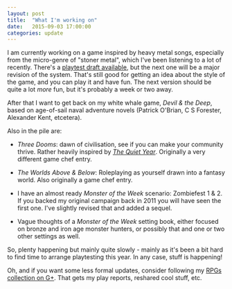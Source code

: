 ```yaml
---
layout: post
title:  "What I'm working on"
date:   2015-09-03 17:00:00
categories: update
---
```

I am currently working on a game inspired by heavy metal songs, especially from
the micro-genre of "stoner metal", which I've been listening to a lot of recently.
There's a [playtest draft available](https://drive.google.com/open?id=0B5pV27F3R0veOFRZVm1MX21EamM),
but the next one will be a major revision of the system. That's still good for
getting an idea about the style of the game, and you can play it and have fun.
The next version should be quite a lot *more* fun, but it's probably a week or
two away.

After that I want to get back on my white whale game, _Devil & the Deep_, based
on age-of-sail naval adventure novels (Patrick O'Brian, C S Forester, Alexander
Kent, etcetera).

Also in the pile are:

* _Three Dooms_: dawn of civilisation, see if you can make your community thrive.
  Rather heavily inspired by [_The Quiet Year_](http://buriedwithoutceremony.com/the-quiet-year/).
  Originally a very different game chef entry.

* _The Worlds Above & Below_: Roleplaying as yourself drawn into a fantasy world.
  Also originally a game chef entry.

* I have an almost ready _Monster of the Week_ scenario: Zombiefest 1 & 2. If you
  backed my original campaign back in 2011 you will have seen the first one. I've
  slightly revised that and added a sequel.

* Vague thoughts of a _Monster of the Week_ setting book, either focused on bronze
  and iron age monster hunters, or possibly that and one or two other settings as
  well.

So, plenty happening but mainly quite slowly - mainly as it's been a bit hard to find
time to arrange playtesting this year. In any case, stuff is happening!

Oh, and if you want some less formal updates, consider following my [RPGs
collection on G+](https://plus.google.com/u/0/collection/MYTCX). That gets my
play reports, reshared cool stuff, etc.

